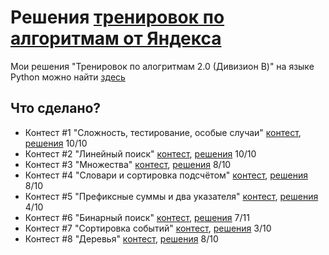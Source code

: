 # Решения [тренировок по алгоритмам от Яндекса](https://yandex.ru/yaintern/algorithm-training)

Мои решения "Тренировок по алогритмам 2.0 (Дивизион B)" на языке Python можно найти [здесь](https://github.com/artacone/yandex_algo_train2)

## Что сделано?

- Контест #1 "Сложность, тестирование, особые случаи" [контест](https://contest.yandex.ru/contest/27393/problems/), [решения](1)
10/10
- Контест #2 "Линейный поиск" [контест](https://contest.yandex.ru/contest/27472/problems/), [решения](2)
10/10
- Контест #3 "Множества" [контест](https://contest.yandex.ru/contest/27663/problems/), [решения](3)
8/10
- Контест #4 "Словари и сортировка подсчётом" [контест](https://contest.yandex.ru/contest/27665/problems/), [решения](4)
8/10
- Контест #5 "Префиксные суммы и два указателя" [контест](https://contest.yandex.ru/contest/27794/problems/), [решения](5)
4/10
- Контест #6 "Бинарный поиск" [контест](https://contest.yandex.ru/contest/27844/problems/), [решения](6)
7/11
- Контест #7 "Сортировка событий" [контест](https://contest.yandex.ru/contest/27883/problems/), [решения](7)
3/10
- Контест #8 "Деревья" [контест](https://contest.yandex.ru/contest/28069/problems/), [решения](8)
8/10